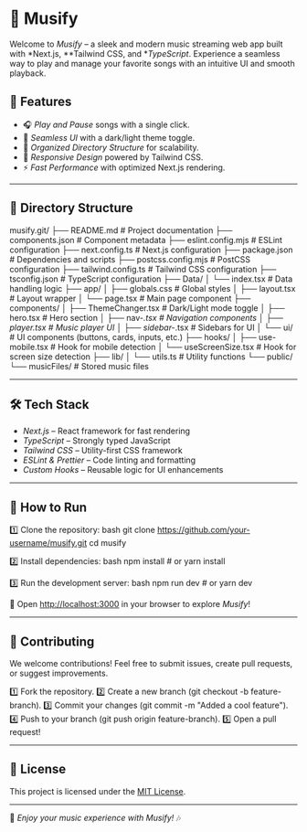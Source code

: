 # 🎵 Musify

Welcome to *Musify* – a sleek and modern music streaming web app built with *Next.js, **Tailwind CSS, and **TypeScript*. Experience a seamless way to play and manage your favorite songs with an intuitive UI and smooth playback.

## 🚀 Features
- 🎧 *Play and Pause* songs with a single click.
- 🔄 *Seamless UI* with a dark/light theme toggle.
- 📂 *Organized Directory Structure* for scalability.
- 🎨 *Responsive Design* powered by Tailwind CSS.
- ⚡ *Fast Performance* with optimized Next.js rendering.

---

## 📂 Directory Structure

musify.git/
├── README.md             # Project documentation
├── components.json       # Component metadata
├── eslint.config.mjs     # ESLint configuration
├── next.config.ts        # Next.js configuration
├── package.json         # Dependencies and scripts
├── postcss.config.mjs    # PostCSS configuration
├── tailwind.config.ts    # Tailwind CSS configuration
├── tsconfig.json         # TypeScript configuration
├── Data/
│   └── index.tsx         # Data handling logic
├── app/
│   ├── globals.css       # Global styles
│   ├── layout.tsx        # Layout wrapper
│   └── page.tsx          # Main page component
├── components/
│   ├── ThemeChanger.tsx  # Dark/Light mode toggle
│   ├── hero.tsx          # Hero section
│   ├── nav-*.tsx         # Navigation components
│   ├── player.tsx        # Music player UI
│   ├── sidebar-*.tsx     # Sidebars for UI
│   └── ui/               # UI components (buttons, cards, inputs, etc.)
├── hooks/
│   ├── use-mobile.tsx    # Hook for mobile detection
│   └── useScreenSize.tsx # Hook for screen size detection
├── lib/
│   └── utils.ts          # Utility functions
└── public/
    └── musicFiles/       # Stored music files


---

## 🛠 Tech Stack
- *Next.js* – React framework for fast rendering
- *TypeScript* – Strongly typed JavaScript
- *Tailwind CSS* – Utility-first CSS framework
- *ESLint & Prettier* – Code linting and formatting
- *Custom Hooks* – Reusable logic for UI enhancements

---

## 🎯 How to Run
1️⃣ Clone the repository:
bash
git clone https://github.com/your-username/musify.git
cd musify


2️⃣ Install dependencies:
bash
npm install  # or yarn install


3️⃣ Run the development server:
bash
npm run dev  # or yarn dev


🚀 Open [http://localhost:3000](http://localhost:3000) in your browser to explore *Musify*!

---

## 📌 Contributing
We welcome contributions! Feel free to submit issues, create pull requests, or suggest improvements.

1️⃣ Fork the repository.
2️⃣ Create a new branch (git checkout -b feature-branch).
3️⃣ Commit your changes (git commit -m "Added a cool feature").
4️⃣ Push to your branch (git push origin feature-branch).
5️⃣ Open a pull request!

---

## 📜 License
This project is licensed under the [MIT License](LICENSE).

---

💖 *Enjoy your music experience with Musify!* 🎶
